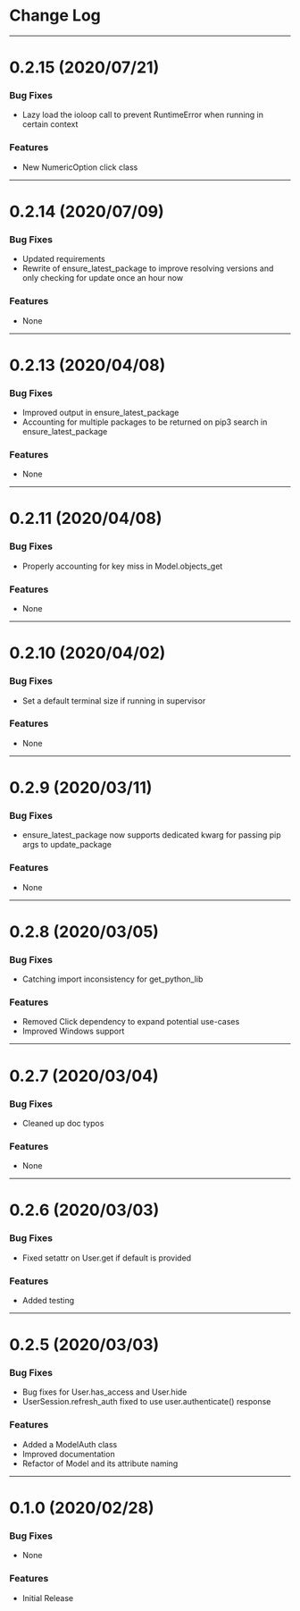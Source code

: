 # Change Log

---

# 0.2.15 (2020/07/21)

### Bug Fixes
* Lazy load the ioloop call to prevent RuntimeError when running in certain context
### Features
* New NumericOption click class

---

# 0.2.14 (2020/07/09)

### Bug Fixes
* Updated requirements
* Rewrite of ensure_latest_package to improve resolving versions and only checking for update once an hour now 
### Features
* None

---

# 0.2.13 (2020/04/08)

### Bug Fixes
* Improved output in ensure_latest_package
* Accounting for multiple packages to be returned on pip3 search in ensure_latest_package
### Features
* None

---

# 0.2.11 (2020/04/08)

### Bug Fixes
* Properly accounting for key miss in Model.objects_get 
### Features
* None

---

# 0.2.10 (2020/04/02)

### Bug Fixes
* Set a default terminal size if running in supervisor
### Features
* None

---

# 0.2.9 (2020/03/11)

### Bug Fixes
* ensure_latest_package now supports dedicated kwarg for passing pip args to update_package
### Features
* None

---

# 0.2.8 (2020/03/05)

### Bug Fixes
* Catching import inconsistency for get_python_lib
### Features
* Removed Click dependency to expand potential use-cases
* Improved Windows support

---

# 0.2.7 (2020/03/04)

### Bug Fixes
* Cleaned up doc typos
### Features
* None

---

# 0.2.6 (2020/03/03)

### Bug Fixes
* Fixed setattr on User.get if default is provided
### Features
* Added testing

---

# 0.2.5 (2020/03/03)

### Bug Fixes
* Bug fixes for User.has_access and User.hide
* UserSession.refresh_auth fixed to use user.authenticate() response

### Features
* Added a ModelAuth class
* Improved documentation
* Refactor of Model and its attribute naming

---

# 0.1.0 (2020/02/28)

### Bug Fixes
* None

### Features
* Initial Release
